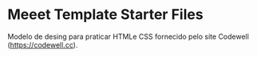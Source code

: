 # Meeet Template Starter Files

Modelo de desing para praticar HTMLe CSS fornecido pelo site Codewell (https://codewell.cc).

 
